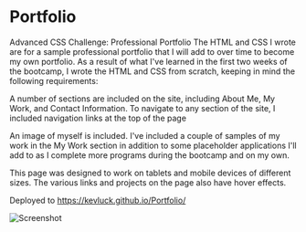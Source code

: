 # Portfolio
Advanced CSS Challenge: Professional Portfolio
The HTML and CSS I wrote are for a sample professional portfolio that I will add to over time to become my own portfolio. As a result of what I've learned in the first two weeks of the bootcamp, I wrote the HTML and CSS from scratch, keeping in mind the following requirements:

A number of sections are included on the site, including About Me, My Work, and Contact Information.
To navigate to any section of the site, I included navigation links at the top of the page

An image of myself is included.
I've included a couple of samples of my work in the My Work section in addition to some placeholder applications I'll add to as I complete more programs during the bootcamp and on my own.

This page was designed to work on tablets and mobile devices of different sizes.
The various links and projects on the page also have hover effects.

Deployed to https://kevluck.github.io/Portfolio/

![Screenshot](https://user-images.githubusercontent.com/116979866/204178978-5388fd72-af62-4220-94fe-2528b57c482a.png)
